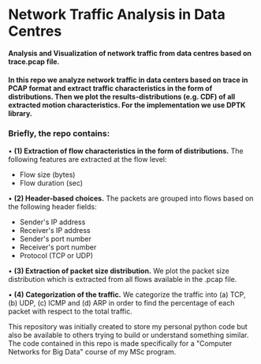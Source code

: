 # Network Traffic Analysis in Data Centres
**Analysis and Visualization of network traffic from data centres based on trace.pcap file.**

#### In this repo we analyze network traffic in data centers based on trace in PCAP format and extract traffic characteristics in the form of distributions. Then we plot the results-distributions (e.g. CDF) of all extracted motion characteristics. For the implementation we use DPTK library.

### Briefly, the repo contains:

• **(1) Extraction of flow characteristics in the form of distributions.** The following features are extracted at the flow level:
- Flow size (bytes)
- Flow duration (sec)
  
• **(2) Header-based choices.** The packets are grouped into flows based on the following header fields:
- Sender's IP address
- Receiver's IP address
- Sender's port number
- Receiver's port number
- Protocol (TCP or UDP)
  
• **(3) Extraction of packet size distribution.** We plot the packet size distribution which is extracted from all flows available in the .pcap file.
  
• **(4) Categorization of the traffic.** We categorize the traffic into (a) TCP, (b) UDP, (c) ICMP and (d) ARP in order to find the percentage of each packet with respect to the total traffic.

This repository was initially created to store my personal python code but also be available to others trying to build or understand something similar.
The code contained in this repo is made specifically for a "Computer Networks for Big Data" course of my MSc program.
